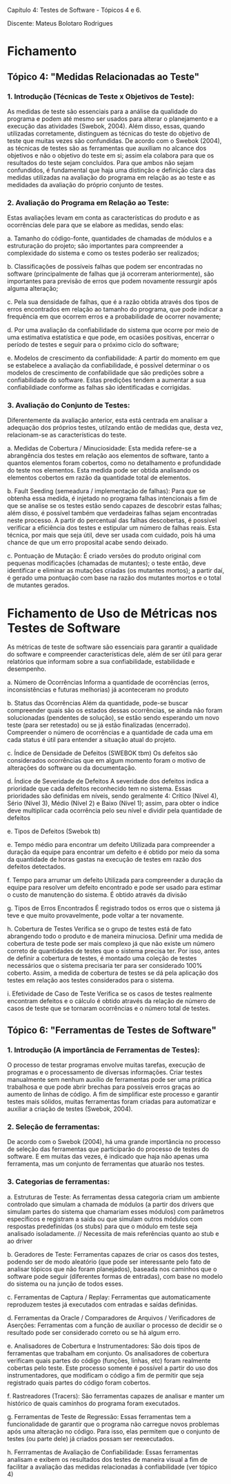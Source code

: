Capítulo 4: Testes de Software - Tópicos 4 e 6.

Discente: Mateus Bolotaro Rodrigues

# Fichamento

## Tópico 4: "Medidas Relacionadas ao Teste"

### 1. Introdução (Técnicas de Teste x Objetivos de Teste):
  
  As medidas de teste são essenciais para a análise da qualidade do programa e podem até mesmo ser usados para alterar o planejamento e a execução das atividades (Swebok, 2004). Além disso, essas, quando utilizadas corretamente, distinguem as técnicas do teste do objetivo de teste que muitas vezes são confundidas.
  De acordo com o Swebok (2004), as técnicas de testes são as ferramentas que auxiliam no alcance dos objetivos e não o objetivo do teste em si; assim ela colabora para que os resultados do teste sejam concluídos. Para que ambos não sejam confundidos, é fundamental que haja uma distinção e definição clara das medidas utilizadas na avaliação do programa em relação as ao teste e as medidades da avaliação do próprio conjunto de testes.

### 2. Avaliação do Programa em Relação ao Teste:
  Estas avaliações levam em conta as características do produto e as ocorrências dele para que se elabore as medidas, sendo elas:

a. Tamanho do código-fonte, quantidades de chamadas de módulos e a estruturação do projeto; são importantes para compreender a complexidade do sistema e como os testes poderão ser realizados;

b. Classificações de possíveis falhas que podem ser encontradas no software (principalmente de falhas que já ocorreram anteriormente), são importantes para previsão de erros que podem novamente ressurgir após alguma alteração;

c. Pela sua densidade de falhas, que é a razão obtida através dos tipos de erros encontrados em relação ao tamanho do programa, que pode indicar a frequência em que ocorrem erros e a probabilidade de ocorrer novamente;

d. Por uma avaliação da confiabilidade do sistema que ocorre por meio de uma estimativa estatística e que pode, em ocasiões positivas, encerrar o período de testes e seguir para o próximo ciclo do software;

e. Modelos de crescimento da confiabilidade: A partir do momento em que se estabelece a avaliação da confiabilidade, é possível determinar o os modelos de crescimento de confabilidade que são predições sobre a confiabilidade do software. Estas predições tendem a aumentar a sua confiabildiade conforme as falhas são identificadas e corrigidas.  

### 3. Avaliação do Conjunto de Testes:
  Diferentemente da avaliação anterior, esta está centrada em analisar a adequação dos próprios testes, utilzando então de medidas que, desta vez, relacionam-se as características do teste.

a. Medidas de Cobertura / Minuciosidade: Esta medida refere-se a abrangência dos testes em relação aos elementos de software, tanto a quantos elementos foram cobertos, como no detalhamento e profundidade do teste nos elementos. Esta medida pode ser obtida analisando os elementos cobertos em razão da quantidade total de elementos.

b. Fault Seeding (semeadura / implementação de falhas): Para que se obtenha essa medida, é injetado no programa falhas intencionais a fim de que se analise se os testes estão sendo capazes de descobrir estas falhas; além disso, é possível também que verdadeiras falhas sejam encontradas neste processo. A partir do percentual das falhas descobertas, é possível verificar a eficiência dos testes e estipular um número de falhas reais. Esta técnica, por mais que seja útil, deve ser usada com cuidado, pois há uma chance de que um erro proposital acabe sendo deixado.

c. Pontuação de Mutação: É criado versões do produto original com pequenas modificações (chamadas de mutantes); o teste então, deve identificar e eliminar as mutações criadas (os mutantes mortos); a partir daí, é gerado uma pontuação com base na razão dos mutantes mortos e o total de mutantes gerados. 

# Fichamento de Uso de Métricas nos Testes de Software

  As métricas de teste de software são essenciais para garantir a qualidade do software e compreender características dele, além de ser útil para gerar relatórios que informam sobre a sua confiabilidade, estabilidade e desempenho.

a. Número de Ocorrências
  Informa a quantidade de ocorrências (erros, inconsistências e futuras melhorias) já aconteceram no produto

b. Status das Ocorrências
  Além da quantidade, pode-se buscar compreender quais são os estados dessas ocorrências, se ainda não foram solucionadas (pendentes de solução), se estão sendo esperando um novo teste (para ser retestado) ou se já estão finalizadas (encerrado). Compreender o número de ocorrências e a quantidade de cada uma em cada status é útil para entender a situação atual do projeto.

c. Índice de Densidade de Defeitos (SWEBOK tbm)
  Os defeitos são considerados ocorrências que em algum momento foram o motivo de alterações do software ou da documentação.

d. Índice de Severidade de Defeitos
  A severidade dos defeitos indica a prioridade que cada defeitos reconhecido tem no sistema. Essas prioridades são definidas em níveis, sendo geralmente 4: Crítico (Nível 4), Sério (Nível 3), Médio (Nível 2) e Baixo (Nível 1); assim, para obter o índice deve multiplicar cada ocorrência pelo seu nível e dividir pela quantidade de defeitos

e. Tipos de Defeitos (Swebok tb)

e. Tempo médio para encontrar um defeito
  Utilizada para compreender a duração da equipe para encontrar um defeito e é obtido por meio da soma da quantidade de horas gastas na execução de testes em razão dos defeitos detectados. 
  
f. Tempo para arrumar um defeito
  Utilizada para compreender a duração da equipe para resolver um defeito encontrado e pode ser usado para estimar o custo de manutenção do sistema. É obtido através da divisão 

g. Tipos de Erros Encontrados
  É registrado todos os erros que o sistema já teve e que muito provavelmente, pode voltar a ter novamente. 

h. Cobertura de Testes
  Verifica se o grupo de testes está de fato abrangendo todo o produto e de maneira minuciosa. Definir uma medida de cobertura de teste pode ser mais complexo já que não existe um número correto de quantidades de testes que o sistema precisa ter. Por isso, antes de definir a cobertura de testes, é montado uma coleção de testes necessários que o sistema precisaria ter para ser considerado 100% coberto. Assim, a medida de cobertura de testes se dá pela aplicação dos testes em relação aos testes considerados para o sistema.

i. Efetividade de Caso de Teste
  Verifica se os casos de testes realmente encontram defeitos e o cálculo é obtido através da relação de número de casos de teste que se tornaram ocorrências e o número total de testes. 
  
## Tópico 6: "Ferramentas de Testes de Software"

### 1. Introdução (A importância de Ferramentas de Testes):
  O processo de testar programas envolve muitas tarefas, execução de programas e o processamento de diversas informações. Criar testes manualmente sem nenhum auxílio de ferramentas pode ser uma prática trabalhosa e que pode abrir brechas para possíveis erros graças ao aumento de linhas de código. A fim de simplificar este processo e garantir testes mais sólidos, muitas ferramentas foram criadas para automatizar e auxiliar a criação de testes (Swebok, 2004).

### 2. Seleção de ferramentas:
  De acordo com o Swebok (2004), há uma grande importância no processo de seleção das ferramentas que participarão do processo de testes do software. E em muitas das vezes, é indicado que haja não apenas uma ferramenta, mas um conjunto de ferramentas que atuarão nos testes.

### 3. Categorias de ferramentas:
  a. Estruturas de Teste: As ferramentas dessa categoria criam um ambiente controlado que simulam a chamada de módulos (a partir dos drivers que simulam partes do sistema que chamariam esses módulos) com parâmetros específicos e registram a saída ou que simulam outros módulos com respostas predefinidas (os stubs) para que o módulo em teste seja analisado isoladamente. // Necessita de mais referências quanto ao stub e ao driver

 b. Geradores de Teste: Ferramentas capazes de criar os casos dos testes, podendo ser de modo aleatório (que pode ser interessante pelo fato de analisar tópicos que não foram planejados), baseada nos caminhos que o software pode seguir (diferentes formas de entradas), com base no modelo do sistema ou na junção de todos esses.

c. Ferramentas de Captura / Replay: Ferramentas que automaticamente reproduzem testes já executados com entradas e saídas definidas.

d. Ferramentas da Oracle / Comparadores de Arquivos / Verificadores de Aserções: Ferramentas com a função de auxiliar o processo de decidir se o resultado pode ser considerado correto ou se há algum erro.

e. Analisadores de Cobertura e Instrumentadores: São dois tipos de ferramentas que trabalham em conjunto. Os analisadores de cobertura verificam quais partes do código (funções, linhas, etc) foram realmente cobertas pelo teste. Este processo somente é possível a partir do uso dos instrumentadores, que modificam o código a fim de permitir que seja registrado quais partes do código foram cobertos.

f. Rastreadores (Tracers): São ferramentas capazes de analisar e manter um histórico de quais caminhos do programa foram executados.

g. Ferramentas de Teste de Regressão: Essas ferramentas tem a funcionalidade de garantir que o programa não carregue novos problemas após uma alteração no código. Para isso, elas permitem que o conjunto de testes (ou parte dele) já criados possam ser reexecutados.

h. Ferrramentas de Avaliação de Confiabilidade: Essas ferramentas analisam e exibem os resultados dos testes de maneira visual a fim de facilitar a avaliação das medidas relacionadas à confiabilidade (ver tópico 4)
